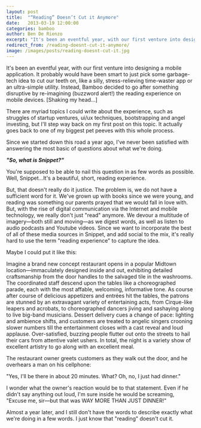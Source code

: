 ```yaml
---
layout: post
title:  "“Reading” Doesn’t Cut it Anymore"
date:   2013-03-19 12:00:00
categories: bamboo 
author: Ben De Rienzo
excerpt: "It's been an eventful year, with our first venture into designing a mobile application. It probably would have been smart to just pick some garbage-tech idea to cut our teeth on, like a silly, stress-relieving time-waster app or an ultra-simple utility."
redirect_from: /reading-doesnt-cut-it-anymore/
image: /images/posts/reading-doesnt-cut-it.jpg
---
```


It's been an eventful year, with our first venture into designing a mobile application. It probably would have been smart to just pick some garbage-tech idea to cut our teeth on, like a silly, stress-relieving time-waster app or an ultra-simple utility. Instead, Bamboo decided to go after something disruptive by re-imagining (buzzword alert!) the reading experience on mobile devices. [Shaking my head...]

There are myriad topics I could write about the experience, such as struggles of startup ventures, ui/ux techniques, bootstrapping and angel investing, but I'll step way back on my first post on this topic. It actually goes back to one of my biggest pet peeves with this whole process.

Since we started down this road a year ago, I've never been satisfied with answering the most basic of questions about what we're doing.

**_"So, what is Snippet?"_**

You're supposed to be able to nail this question in as few words as possible. Well, Snippet...It's a beautiful, short, reading experience.

But, that doesn't really do it justice. The problem is, we do not have a sufficient word for it. We've grown up with books since we were young, and reading was something our parents prayed that we would fall in love with. But, with the rise of digital communication via the Internet and mobile technology, we really don't just "read" anymore. We devour a multitude of imagery—both still and moving—as we digest words, as well as listen to audio podcasts and Youtube videos. Since we want to incorporate the best of all of these media sources in Snippet, and add social to the mix, it's really hard to use the term "reading experience" to capture the idea.

Maybe I could put it like this:

Imagine a brand new concept restaurant opens in a popular Midtown location—immaculately designed inside and out, exhibiting detailed craftsmanship from the door handles to the salvaged tile in the washrooms. The coordinated staff descend upon the tables like a choreographed parade, each with the most affable, welcoming, informative tone. As course after course of delicious appetizers and entrées hit the tables, the patrons are stunned by an extravagant variety of entertaining acts, from Cirque-like leapers and acrobats, to choreographed dancers jiving and sashaying along to live big-band musicians. Dessert delivery cues a change of pace: lighting and ambience shifts, and customers are treated to angelic singers crooning slower numbers till the entertainment closes with a cast reveal and loud applause. Over-satisfied, buzzing people flutter out onto the streets to hail their cars from attentive valet ushers. In total, the night is a variety show of excellent artistry to go along with an excellent meal.

The restaurant owner greets customers as they walk out the door, and he overhears a man on his cellphone:

"Yes, I'll be there in about 20 minutes. What? Oh, no, I just had dinner."

I wonder what the owner's reaction would be to that statement. Even if he didn't say anything out loud, I'm sure inside he would be screaming, "Excuse me, sir—but that was WAY MORE THAN JUST DINNER!"

Almost a year later, and I still don't have the words to describe exactly what we're doing in a few words. I just know that "reading" doesn't cut it.